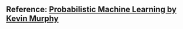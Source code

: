 ## Reference: [Probabilistic Machine Learning by Kevin Murphy](https://probml.github.io/pml-book/book1.html)
